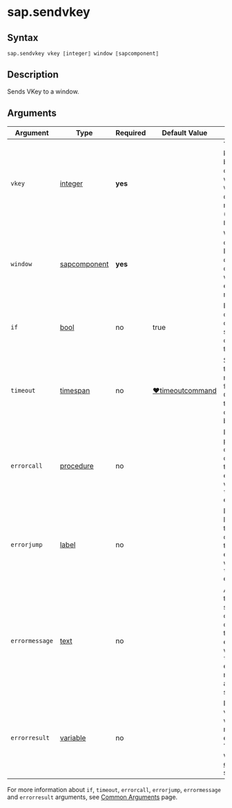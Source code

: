 ﻿# sap.sendvkey

## Syntax

```G1ANT
sap.sendvkey vkey ⟦integer⟧ window ⟦sapcomponent⟧
```

## Description
Sends VKey to a window.

## Arguments

| Argument         | Type                                                              | Required | Default Value   | Description                                                  |
| ---------------- | ----------------------------------------------------------------- | -------- | --------------- | ------------------------------------------------------------ |
| `vkey`          | [integer](/G1ANT.Addons/G1ANT.Language/Structures/IntegerStructure.md)    | **yes**  |                | The virtual key `VKey` to be executed on the window. The `VKeys` are defined in the menu painter (i.e. 0 for `Enter`). |
| `window`        | [sapcomponent](../../../Structures/SapComponentStructure.md)      | **yes**  |                | Window component. If component does not contain window an error will be raised. |
| `if`            | [bool](/G1ANT.Addons/G1ANT.Language/Structures/BooleanStructure.md)        | no       | true           | Executes the command only if a specified condition is true. |
| `timeout`       | [timespan](/G1ANT.Addons/G1ANT.Language/Structures/TimeSpanStructure.md)  | no       | [♥timeoutcommand](/G1ANT.Addons/G1ANT.Addon.Core//Variables/TimeoutCommandVariable.md) | Specifies time in milliseconds for G1ANT.Robot to wait for the command to be executed. |
| `errorcall`    | [procedure](/G1ANT.Addons/G1ANT.Language/Structures/ProcedureStructure.md) | no       |                | Name of a procedure to call when the command throws an exception or when a given `timeout` expires. |
| `errorjump`    | [label](/G1ANT.Addons/G1ANT.Language/Structures/LabelStructure.md)         | no       |                | Name of the label to jump to when the command throws an exception or when a given `timeout` expires. |
| `errormessage` | [text](/G1ANT.Addons/G1ANT.Language/Structures/TextStructure.md)          | no       |                | A message that will be shown in case the command throws an exception or when a given `timeout` expires, and no `errorjump` argument is specified. |
| `errorresult`  | [variable](/G1ANT.Addons/G1ANT.Language/Structures/VariableStructure.md)  | no       |                | Name of a variable that will store the returned exception. The variable will be of [error](/G1ANT.Addons/G1ANT.Language/Structures/ErrorStructure.md) structure. |

For more information about `if`, `timeout`, `errorcall`, `errorjump`, `errormessage`
and `errorresult` arguments, see [Common Arguments](/appendices/common-arguments.md) page.
